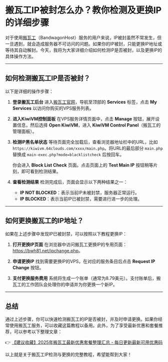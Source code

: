 # 搬瓦工IP被封怎么办？教你检测及更换IP的详细步骤

对于使用[搬瓦工](https://bit.ly/banwagon)（BandwagonHost）服务的用户来说，IP被封虽然不常发生，但一旦遇到，就会造成服务器不可访问的问题。如果你的IP被封，只能更换IP地址或等待其自动解封。今天，我将为大家详细介绍如何检测IP是否被封，以及更换IP的具体操作方法。

---

## 如何检测搬瓦工IP是否被封？

以下是详细的操作步骤：

1. **登录搬瓦工后台**
   进入[搬瓦工官网](https://bit.ly/banwagon)，导航至顶部的 **Services** 标签，点击 **My Services** 以访问你购买的VPS服务列表。

2. **进入KiwiVM控制面板**
   在VPS服务详情页面中，点击 **Manage** 按钮，展开设置信息，然后选择 **Open KiwiVM**，进入 **KiwiVM Control Panel**（搬瓦工的管理面板）。

3. **检测IP黑名单状态**
   等待页面完全加载后，查看浏览器地址栏中的URL，比如 `https://kiwivm.64clouds.com/xxxx/main.php`。将URL的最后部分 `main.php` 替换成 `main-exec.php?mode=blacklistcheck` 后按回车。

   你会进入 **Block List Check** 页面。点击页面上的 **Test Main IP** 按钮稍等片刻，即可看到检测结果。

4. **查看检测结果**
   检测完成后，页面会显示以下两种结果之一：
   - **IP NOT BLOCKED**：表示当前IP未被封禁，服务器正常运行。
   - **IP BLOCKED**：表示当前IP已被封禁，需要进行进一步的处理。

---

## 如何更换搬瓦工的IP地址？

如果在上述步骤中发现IP已被封禁，可以按照以下教程更换IP：

1. **打开更换IP页面**
   在浏览器中访问搬瓦工更换IP的专用页面：<https://bwh81.net/ipchange.php>。

2. **申请更换IP**
   找到需要更换IP的VPS，在对应的服务条目后点击 **Request IP Change** 按钮。

3. **支付更换服务费用**
   系统将生成一个账单（通常为8.79美元）。支付账单后，搬瓦工的工作团队会处理你的申请并为你更换一个新IP。

---

## 总结

通过上述步骤，你可以快速检测搬瓦工的IP是否被封，并及时申请更换。如果你经常使用搬瓦工服务，可以收藏这篇教程以备用。此外，为了享受最新优惠和套餐推荐，可以参考以下整理文章：

👉 [【建议收藏】2025年搬瓦工最新优惠套餐整理汇总 - 每日更新最新可用优惠码](https://bit.ly/banwagon)

以上就是关于搬瓦工IP检测与更换的完整教程，希望能帮到大家！